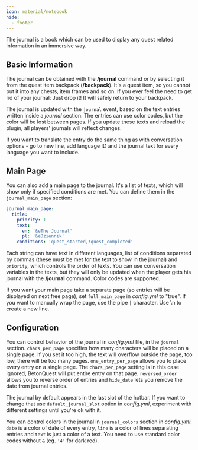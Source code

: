 ```yaml
---
icon: material/notebook
hide:
  - footer
---
```


The journal is a book which can be used to display any quest related information in an immersive way.

## Basic Information

The journal can be obtained with the **/journal** command or by selecting it from the quest item backpack (**/backpack**).
It's a quest item, so you cannot put it into any chests, item frames and so on.
If you ever feel the need to get rid of your journal: Just drop it! It will safely return to your backpack.

The journal is updated with the `journal` event, based on the text entries written inside a _journal_ section.
The entries can use color codes, but the color will be lost between pages. 
If you update these texts and reload the plugin, all players' journals will reflect changes. 

If you want to translate the entry do the same thing as with conversation options - go to new line,
add language ID and the journal text for every language you want to include.

## Main Page
You can also add a main page to the journal. It's a list of texts, which will show only if specified conditions are met.
You can define them in the `journal_main_page` section:

```YAML
journal_main_page:
  title:
    priority: 1
    text:
      en: '&eThe Journal'
      pl: '&eDziennik'
    conditions: 'quest_started,!quest_completed'
```

Each string can have text in different languages, list of conditions separated by commas (these must be met for the text to show in the journal) and `priority`, which controls the order of texts. You can use conversation variables in the texts, but they will only be updated when the player gets his journal with the **/journal** command. Color codes are supported.

If you want your main page take a separate page (so entries will be displayed on next free page), set `full_main_page` in _config.yml_ to "true".
If you want to manually wrap the page, use the pipe `|` character. Use \n to create a new line.

## Configuration
You can control behavior of the journal in _config.yml_ file, in the `journal` section.
`chars_per_page` specifies how many characters will be placed on a single page.
If you set it too high, the text will overflow outside the page, too low, there will be too many pages.
`one_entry_per_page` allows you to place every entry on a single page.
The `chars_per_page` setting is in this case ignored, BetonQuest will put entire entry on that page.
`reversed_order` allows you to reverse order of entries and `hide_date` lets you remove the date from journal entries.

The journal by default appears in the last slot of the hotbar.
If you want to change that use `default_journal_slot` option in _config.yml_, experiment with different settings until you're ok with it.

You can control colors in the journal in `journal_colors` section in _config.yml_: `date` is a color of date of every
entry, `line` is a color of lines separating entries and `text` is just a color of a text. You need to use standard
color codes without `&` (eg. `'4'` for dark red).

